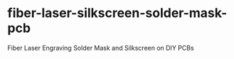 # fiber-laser-silkscreen-solder-mask-pcb
 Fiber Laser Engraving Solder Mask and Silkscreen on DIY PCBs
